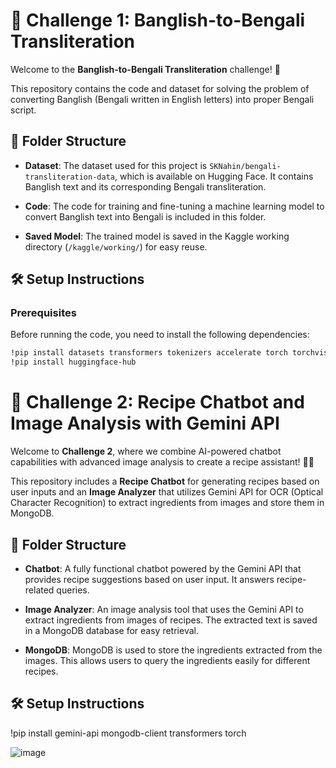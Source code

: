 # 🚀 Challenge 1: Banglish-to-Bengali Transliteration

Welcome to the **Banglish-to-Bengali Transliteration** challenge! 📝

This repository contains the code and dataset for solving the problem of converting Banglish (Bengali written in English letters) into proper Bengali script. 

## 📂 Folder Structure

- **Dataset**: The dataset used for this project is `SKNahin/bengali-transliteration-data`, which is available on Hugging Face. It contains Banglish text and its corresponding Bengali transliteration.
  
- **Code**: The code for training and fine-tuning a machine learning model to convert Banglish text into Bengali is included in this folder.
  
- **Saved Model**: The trained model is saved in the Kaggle working directory (`/kaggle/working/`) for easy reuse.

## 🛠️ Setup Instructions

### Prerequisites

Before running the code, you need to install the following dependencies:

```bash
!pip install datasets transformers tokenizers accelerate torch torchvision torchaudio evaluate scikit-learn
!pip install huggingface-hub
```

# 🚀 Challenge 2: Recipe Chatbot and Image Analysis with Gemini API

Welcome to **Challenge 2**, where we combine AI-powered chatbot capabilities with advanced image analysis to create a recipe assistant! 🥘🤖

This repository includes a **Recipe Chatbot** for generating recipes based on user inputs and an **Image Analyzer** that utilizes Gemini API for OCR (Optical Character Recognition) to extract ingredients from images and store them in MongoDB.

## 📂 Folder Structure

- **Chatbot**: A fully functional chatbot powered by the Gemini API that provides recipe suggestions based on user input. It answers recipe-related queries.
  
- **Image Analyzer**: An image analysis tool that uses the Gemini API to extract ingredients from images of recipes. The extracted text is saved in a MongoDB database for easy retrieval.

- **MongoDB**: MongoDB is used to store the ingredients extracted from the images. This allows users to query the ingredients easily for different recipes.

## 🛠️ Setup Instructions

!pip install gemini-api mongodb-client transformers torch

![image](https://github.com/user-attachments/assets/2bdfea7f-099d-418c-bbf1-c42f8f5012a2)

